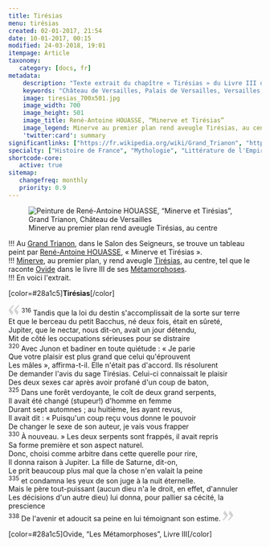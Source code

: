 ```yaml
---
title: Tirésias
menu: tirésias
created: 02-01-2017, 21:54
date: 10-01-2017, 00:15
modified: 24-03-2018, 19:01
itempage: Article
taxonomy:
   category: [docs, fr]
metadata:
    description: "Texte extrait du chapître « Tirésias » du Livre III des « Métamorphoses » d'Ovide dont s'est inspiré le peintre René-Antoine HOUASSE pour la réalisation du tableau « Minerve et Tirésias »"
    keywords: "Château de Versailles, Palais de Versailles, Versailles, Louis 14, Louis XIV, Ovide, Les Métamorphoses, Grand Trianon, Trianon, Tirésias, Minerve, Minerve et Tirésias, René-Antoine HOUASSE"
    image: tiresias_700x501.jpg
    image_width: 700
    image_height: 501
    image_title: René-Antoine HOUASSE, “Minerve et Tirésias”
    image_legend: Minerve au premier plan rend aveugle Tirésias, au centre
    'twitter:card': summary
significantlinks: ["https://fr.wikipedia.org/wiki/Grand_Trianon", "https://fr.wikipedia.org/wiki/Ren%C3%A9-Antoine_Houasse", "https://fr.wikipedia.org/wiki/Minerve_(mythologie)", "https://fr.wikipedia.org/wiki/Tir%C3%A9sias", "https://fr.wikipedia.org/wiki/Ovide", "https://fr.wikipedia.org/wiki/M%C3%A9tamorphoses_(Ovide)"]
specialty: ["Histoire de France", "Mythologie", "Littérature de l'Empire Romain", "Culture de la cour de France", "Peinture française du XVIIème siècle", "Peinture de cour française", "Louis XIV", "Palais de Versailles", "Château de Versailles", "Trianon", "Grand Trianon", "René-Antoine HOUASSE", "Tirésias", "Minerve", "Minerve et Tirésias"]
shortcode-core:
   active: true
sitemap:
   changefreq: monthly
   priority: 0.9
---
```

<figure><picture>
<source
sizes="(max-width: 767px) 98vw, (min-width: 959px) 50vw, 86vw"
srcset="
/user/sites/docs/pages/01.home/02.versailles/03.trianon/02.tiresias/tiresias-280.webp 280w,
/user/sites/docs/pages/01.home/02.versailles/03.trianon/02.tiresias/tiresias-380.webp 380w,
/user/sites/docs/pages/01.home/02.versailles/03.trianon/02.tiresias/tiresias-480.webp 480w,
/user/sites/docs/pages/01.home/02.versailles/03.trianon/02.tiresias/tiresias-640.webp 640w,
/user/sites/docs/pages/01.home/02.versailles/03.trianon/02.tiresias/tiresias_700x501.webp 700w"
type="image/webp" />
<img
sizes="(max-width: 767px) 98vw, (min-width: 959px) 50vw, 86vw"
src="/user/sites/docs/pages/01.home/02.versailles/03.trianon/02.tiresias/tiresias_700x501.jpg" title="Peinture de René-Antoine HOUASSE, “Minerve et Tirésias”, Grand Trianon, Château de Versailles" alt="Peinture de René-Antoine HOUASSE, “Minerve et Tirésias”, Grand Trianon, Château de Versailles" class="class-diane-img"
srcset="
/user/sites/docs/pages/01.home/02.versailles/03.trianon/02.tiresias/tiresias-280.jpg 280w,
/user/sites/docs/pages/01.home/02.versailles/03.trianon/02.tiresias/tiresias-380.jpg 380w,
/user/sites/docs/pages/01.home/02.versailles/03.trianon/02.tiresias/tiresias-480.jpg 480w,
/user/sites/docs/pages/01.home/02.versailles/03.trianon/02.tiresias/tiresias-640.jpg 640w,
/user/sites/docs/pages/01.home/02.versailles/03.trianon/02.tiresias/tiresias_700x501.jpg 700w">
</picture><figcaption>Minerve au premier plan rend aveugle Tirésias, au centre</figcaption></figure>

!!! Au [Grand Trianon][1], dans le Salon des Seigneurs, se trouve un tableau peint par [René-Antoine HOUASSE][2], « Minerve et Tirésias ».  
!!! [Minerve][3], au premier plan, y rend aveugle [Tirésias][4], au centre, tel que le raconte [Ovide][5] dans le livre III de ses [Métamorphoses][6].  
!!! En voici l'extrait.

[color=#28a1c5]**Tirésias**[/color]  

<span><svg xmlns="http://www.w3.org/2000/svg" width="22px" height="22px" viewBox="0 0 78 78" fill="lightgrey" opacity="1"><path d="M76.5 9.0009L57.0898 32.605c-.88226 1.10283-.88226 1.54397-.88226 1.76454 0 1.10286 1.76455 3.30857 2.8674 4.632l13.0167 14.99877L61.50123 74.9545 50.4727 59.51456c-2.87047-3.97028-10.80793-15.88413-10.80793-19.19267 0-1.76458.6617-2.4263 6.6171-9.7051C60.8395 12.74754 63.04522 10.98297 70.98575 3.0455L76.5 9.00092zm-38.16172 0L18.9281 32.605c-.88228 1.10283-.88228 1.54397-.88228 1.76454 0 1.10286 1.76457 3.30857 2.86742 4.632L33.92688 54.0003 23.3395 74.9545 12.30793 59.51456C9.44053 55.54428 1.5 43.63043 1.5 40.3219c0-1.76458.6617-2.4263 6.6171-9.7051C22.67475 12.74754 24.88043 10.98297 32.82097 3.0455l5.51732 5.9554z"/></svg></span> 
<sup>316</sup>
Tandis que la loi du destin s'accomplissait de la sorte sur terre  
Et que le berceau du petit Bacchus, né deux fois, était en sûreté,  
Jupiter, que le nectar, nous dit-on, avait un jour détendu,  
Mit de côté les occupations sérieuses pour se distraire  
<sup>320</sup>
Avec Junon et badiner en toute quiétude : « Je parie  
Que votre plaisir est plus grand que celui qu'éprouvent  
Les mâles », affirma-t-il. Elle n'était pas d'accord. Ils résolurent  
De demander l'avis du sage Tirésias. Celui-ci connaissait le plaisir  
Des deux sexes car après avoir profané d'un coup de baton,  
<sup>325</sup>
Dans une forêt verdoyante, le coît de deux grand serpents,  
Il avait été changé (stupeur!) d'homme en femme  
Durant sept automnes ; au huitième, les ayant revus,  
Il avait dit : « Puisqu'un coup reçu vous donne le pouvoir  
De changer le sexe de son auteur, je vais vous frapper  
<sup>330</sup>
À nouveau. » Les deux serpents sont frappés, il avait repris  
Sa forme première et son aspect naturel.  
Donc, choisi comme arbitre dans cette querelle pour rire,  
Il donna raison à Jupiter. La fille de Saturne, dit-on,  
Le prit beaucoup plus mal que la chose n'en valait la peine  
<sup>335</sup>
et condamna les yeux de son juge à la nuit éternelle.  
Mais le père tout-puissant (aucun dieu n'a le droit, en effet, d'annuler  
Les décisions d'un autre dieu) lui donna, pour pallier sa cécité, la prescience  
<sup>338</sup>
De l'avenir et adoucit sa peine en lui témoignant son estime.
 <span><svg xmlns="http://www.w3.org/2000/svg" width="22px" height="22px" viewBox="0 0 78 78" fill="lightgrey" opacity="1"><path d="M1.5 68.9991L20.9102 45.395c.88226-1.10283.88226-1.54397.88226-1.76454 0-1.10286-1.76455-3.30857-2.8674-4.632L5.90836 23.9997 16.49877 3.0455 27.5273 18.48544c2.87047 3.97028 10.80793 15.88413 10.80793 19.19267 0 1.76458-.6617 2.4263-6.6171 9.7051C17.1605 65.25246 14.95478 67.01703 7.01425 74.9545L1.5 68.99908zm38.16172 0L59.0719 45.395c.88228-1.10283.88228-1.54397.88228-1.76454 0-1.10286-1.76457-3.30857-2.86742-4.632L44.07312 23.9997 54.6605 3.0455l11.03157 15.43992C68.55947 22.45572 76.5 34.36957 76.5 37.6781c0 1.76458-.6617 2.4263-6.6171 9.7051C55.32526 65.25246 53.11957 67.01703 45.17904 74.9545l-5.51732-5.9554z"/></svg></span>  

[color=#28a1c5]Ovide, “Les Métamorphoses”, Livre III[/color]  

[1]: https://fr.wikipedia.org/wiki/Grand_Trianon "https://fr.wikipedia.org/wiki/Grand_Trianon"
[2]: https://fr.wikipedia.org/wiki/Ren%C3%A9-Antoine_Houasse "https://fr.wikipedia.org/wiki/René-Antoine HOUASSE"
[3]: https://fr.wikipedia.org/wiki/Minerve_(mythologie) "https://fr.wikipedia.org/wiki/Minerve_(mythologie)"
[4]: https://fr.wikipedia.org/wiki/Tir%C3%A9sias "https://fr.wikipedia.org/wiki/Tirésias"
[5]: https://fr.wikipedia.org/wiki/Ovide "https://fr.wikipedia.org/wiki/Ovide"
[6]: https://fr.wikipedia.org/wiki/M%C3%A9tamorphoses_(Ovide) "https://fr.wikipedia.org/wiki/Métamorphoses_(Ovide)"